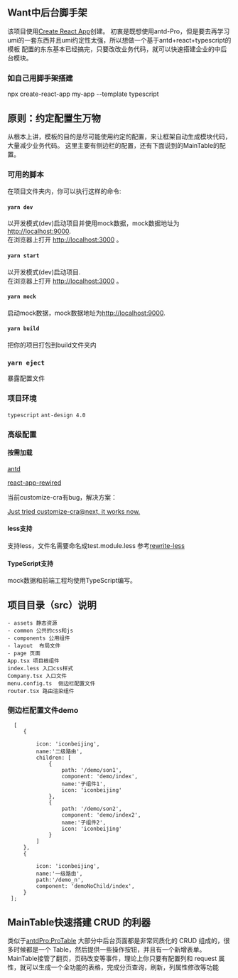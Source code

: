 ## Want中后台脚手架
该项目使用[Create React App](https://github.com/facebook/create-react-app)创建。
初衷是既想使用antd-Pro，但是要去再学习umi的一套东西并且umi约定性太强，所以想做一个基于antd+react+typescript的模板
配置的东东基本已经搞完，只要改改业务代码，就可以快速搭建企业的中后台模块。
### 如自己用脚手架搭建
npx create-react-app my-app --template typescript

## 原则：约定配置生万物
从根本上讲，模板的目的是尽可能使用约定的配置，来让框架自动生成模块代码，大量减少业务代码。
这里主要有侧边栏的配置，还有下面说到的MainTable的配置。 

### 可用的脚本

在项目文件夹内，你可以执行这样的命令:
#### `yarn dev`
以开发模式(dev)启动项目并使用mock数据，mock数据地址为[http://localhost:9000](http://localhost:9000).<br />
在浏览器上打开 [http://localhost:3000](http://localhost:3000) 。


#### `yarn start`

以开发模式(dev)启动项目.<br />
在浏览器上打开 [http://localhost:3000](http://localhost:3000) 。

#### `yarn mock`
启动mock数据，mock数据地址为[http://localhost:9000](http://localhost:9000).<br />

#### `yarn build`

把你的项目打包到build文件夹内

### `yarn eject`
暴露配置文件

### 项目环境
`typescript` `ant-design 4.0 ` 

### 高级配置
#### 按需加载
[antd](https://ant.design/docs/react/use-in-typescript-cn#header)

[react-app-rewired](https://github.com/timarney/react-app-rewired)

当前customize-cra有bug，解决方案：

[Just tried customize-cra@next, it works now.](https://github.com/arackaf/customize-cra/issues/231)

#### less支持
支持less，文件名需要命名成test.module.less
参考[rewrite-less](https://github.com/arackaf/customize-cra#addlessloaderloaderoptions)

#### TypeScript支持
mock数据和前端工程均使用TypeScript编写。

## 项目目录（src）说明
```
- assets 静态资源
- common 公共的css和js
- components 公用组件
- layout  布局文件
- page 页面
App.tsx 项目根组件
index.less 入口css样式
Company.tsx 入口文件
menu.config.ts  侧边栏配置文件
router.tsx 路由渲染组件
```

### 侧边栏配置文件demo
```
  [
     {
 
         icon: 'iconbeijing',
         name:'二级路由',
         children: [
             {
                 path: '/demo/son1',
                 component: 'demo/index',
                 name:'子组件1',
                 icon: 'iconbeijing'
             },
             {
                 path: '/demo/son2',
                 component: 'demo/index2',
                 name:'子组件2',
                 icon: 'iconbeijing'
             }
         ]
     },
     {
 
         icon: 'iconbeijing',
         name:'一级路由',
         path:'/demo_n',
         component: 'demoNoChild/index',
     }
 ];
```
## MainTable快速搭建 CRUD 的利器
类似于[antdPro:ProTable](https://pro.ant.design/blog/protable-cn)
大部分中后台页面都是非常同质化的 CRUD 组成的，很多时候都是一个 Table，然后提供一些操作按钮，并且有一个新增表单。
MainTable接管了翻页，页码改变等事件，理论上你只要有配置列和 request 属性，就可以生成一个全功能的表格，完成分页查询，刷新，列属性修改等功能
 

 

